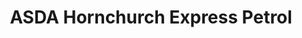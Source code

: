 ---
title: "ASDA Hornchurch Express Petrol"
url: /hornchurch/asda-hornchurch-express-petrol/
shop: Lebensmittel
---